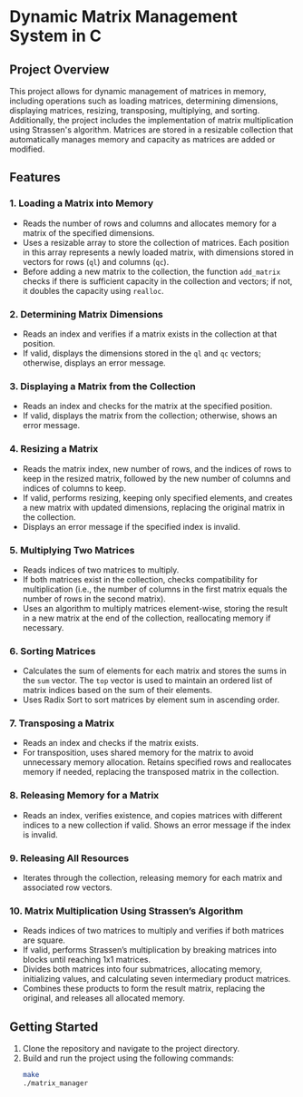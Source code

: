 # Dynamic Matrix Management System in C

## Project Overview
This project allows for dynamic management of matrices in memory, including operations such as loading matrices, determining dimensions, displaying matrices, resizing, transposing, multiplying, and sorting. Additionally, the project includes the implementation of matrix multiplication using Strassen's algorithm. Matrices are stored in a resizable collection that automatically manages memory and capacity as matrices are added or modified.

## Features

### 1. Loading a Matrix into Memory
- Reads the number of rows and columns and allocates memory for a matrix of the specified dimensions.
- Uses a resizable array to store the collection of matrices. Each position in this array represents a newly loaded matrix, with dimensions stored in vectors for rows (`ql`) and columns (`qc`).
- Before adding a new matrix to the collection, the function `add_matrix` checks if there is sufficient capacity in the collection and vectors; if not, it doubles the capacity using `realloc`.

### 2. Determining Matrix Dimensions
- Reads an index and verifies if a matrix exists in the collection at that position.
- If valid, displays the dimensions stored in the `ql` and `qc` vectors; otherwise, displays an error message.

### 3. Displaying a Matrix from the Collection
- Reads an index and checks for the matrix at the specified position.
- If valid, displays the matrix from the collection; otherwise, shows an error message.

### 4. Resizing a Matrix
- Reads the matrix index, new number of rows, and the indices of rows to keep in the resized matrix, followed by the new number of columns and indices of columns to keep.
- If valid, performs resizing, keeping only specified elements, and creates a new matrix with updated dimensions, replacing the original matrix in the collection.
- Displays an error message if the specified index is invalid.

### 5. Multiplying Two Matrices
- Reads indices of two matrices to multiply.
- If both matrices exist in the collection, checks compatibility for multiplication (i.e., the number of columns in the first matrix equals the number of rows in the second matrix).
- Uses an algorithm to multiply matrices element-wise, storing the result in a new matrix at the end of the collection, reallocating memory if necessary.

### 6. Sorting Matrices
- Calculates the sum of elements for each matrix and stores the sums in the `sum` vector. The `top` vector is used to maintain an ordered list of matrix indices based on the sum of their elements.
- Uses Radix Sort to sort matrices by element sum in ascending order.

### 7. Transposing a Matrix
- Reads an index and checks if the matrix exists.
- For transposition, uses shared memory for the matrix to avoid unnecessary memory allocation. Retains specified rows and reallocates memory if needed, replacing the transposed matrix in the collection.

### 8. Releasing Memory for a Matrix
- Reads an index, verifies existence, and copies matrices with different indices to a new collection if valid. Shows an error message if the index is invalid.

### 9. Releasing All Resources
- Iterates through the collection, releasing memory for each matrix and associated row vectors.

### 10. Matrix Multiplication Using Strassen’s Algorithm
- Reads indices of two matrices to multiply and verifies if both matrices are square.
- If valid, performs Strassen’s multiplication by breaking matrices into blocks until reaching 1x1 matrices.
- Divides both matrices into four submatrices, allocating memory, initializing values, and calculating seven intermediary product matrices.
- Combines these products to form the result matrix, replacing the original, and releases all allocated memory.

## Getting Started
1. Clone the repository and navigate to the project directory.
2. Build and run the project using the following commands:
   ```bash
   make
   ./matrix_manager
